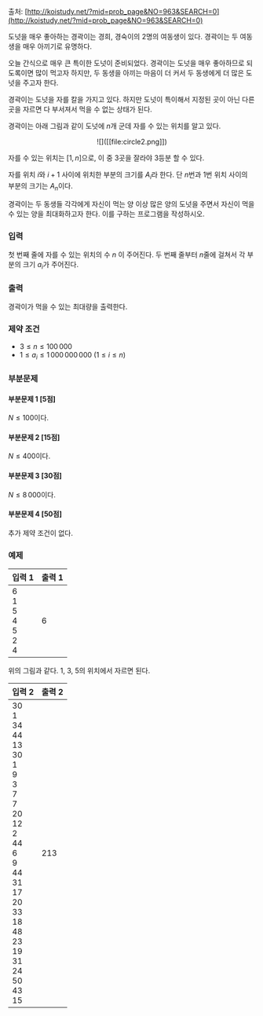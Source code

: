 출처: [http://koistudy.net/?mid=prob_page&NO=963&SEARCH=0](http://koistudy.net/?mid=prob_page&NO=963&SEARCH=0)

도넛을 매우 좋아하는 경곽이는 경희, 경숙이의 2명의 여동생이 있다. 경곽이는 두 여동생을 매우 아끼기로 유명하다.

오늘 간식으로 매우 큰 특이한 도넛이 준비되었다. 경곽이는 도넛을 매우 좋아하므로 되도록이면 많이 먹고자 하지만, 두 동생을 아끼는 마음이 더 커서 두 동생에게 더 많은 도넛을 주고자 한다. 

경곽이는 도넛을 자를 칼을 가지고 있다. 하지만 도넛이 특이해서 지정된 곳이 아닌 다른 곳을 자르면 다 부서져서 먹을 수 없는 상태가 된다.

경곽이는 아래 그림과 같이 도넛에 $n$개 군데 자를 수 있는 위치를 알고 있다. 

<center>
![]([[file:circle2.png]])
</center>

자를 수 있는 위치는 $[1, n]$으로, 이 중 3곳을 잘라야 3등분 할 수 있다.

자를 위치 $i$와 $i+1$ 사이에 위치한 부분의 크기를 $A_i$라 한다. 단 $n$번과 1번 위치 사이의 부분의 크기는 $A_n$이다.

경곽이는 두 동생들 각각에게 자신이 먹는 양 이상 많은 양의 도넛을 주면서 자신이 먹을 수 있는 양을 최대화하고자 한다. 이를 구하는 프로그램을 작성하시오.

### 입력

첫 번째 줄에 자를 수 있는 위치의 수 $n$ 이 주어진다. 두 번째 줄부터 $n$줄에 걸쳐서 각 부분의 크기 $a_i$가 주어진다.

### 출력

경곽이가 먹을 수 있는 최대량을 출력한다.

### 제약 조건

- $3 \le n \le 100\,000$
- $1 \le a_i \le 1\,000\,000\,000$ ($1 \le i \le n$)

### 부분문제

#### 부분문제 1 [5점]

$N \le 100$이다.

#### 부분문제 2 [15점]

$N \le 400$이다.

#### 부분문제 3 [30점]

$N \le 8\,000$이다.

#### 부분문제 4 [50점]

추가 제약 조건이 없다.

### 예제

<table class="table table-bordered table-condensed">
 <thead>
  <tr>
   <th>입력 1</th>
   <th>출력 1</th>
  </tr>
 </thead>
 <tbody>
  <tr>
   <td class="code-font" style="width: 50%;">6<br>
1<br>
5<br>
4<br>
5<br>
2<br>
4</td>
   <td class="code-font">6</td>
  </tr>
 </tbody>
</table>

위의 그림과 같다. 1, 3, 5의 위치에서 자르면 된다.

<table class="table table-bordered table-condensed">
 <thead>
  <tr>
   <th>입력 2</th>
   <th>출력 2</th>
  </tr>
 </thead>
 <tbody>
  <tr>
   <td class="code-font" style="width: 50%;">30<br>
1<br>
34<br>
44<br>
13<br>
30<br>
1<br>
9<br>
3<br>
7<br>
7<br>
20<br>
12<br>
2<br>
44<br>
6<br>
9<br>
44<br>
31<br>
17<br>
20<br>
33<br>
18<br>
48<br>
23<br>
19<br>
31<br>
24<br>
50<br>
43<br>
15</td>
   <td class="code-font">213</td>
  </tr>
 </tbody>
</table>
